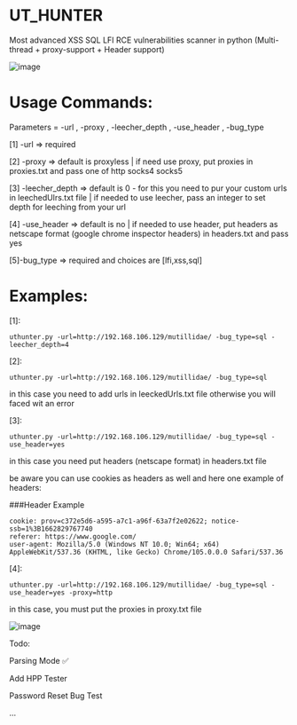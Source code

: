 # UT_HUNTER
Most advanced XSS SQL LFI RCE vulnerabilities scanner in python (Multi-thread + proxy-support + Header support)



   ![image](https://user-images.githubusercontent.com/89252882/179713600-ee267030-fe78-48be-a846-7194f7b75151.png)

# Usage Commands:

Parameters = -url , -proxy , -leecher_depth , -use_header , -bug_type

[1] -url => required
 
[2] -proxy => default is proxyless | if need use proxy, put proxies in proxies.txt and pass one of http socks4 socks5
 
[3] -leecher_depth => default is 0 - for this you need to pur your custom urls in leechedUlrs.txt file | if needed to use leecher, pass an integer to set depth for leeching from your url
 
[4] -use_header => default is no | if needed to use header, put headers as netscape format (google chrome inspector headers)
 in headers.txt and pass yes
  
[5]-bug_type => required and choices are [lfi,xss,sql]

 

# Examples:


[1]: 

```text
uthunter.py -url=http://192.168.106.129/mutillidae/ -bug_type=sql -leecher_depth=4
```
  
[2]: 

```text
uthunter.py -url=http://192.168.106.129/mutillidae/ -bug_type=sql
 ```
 in this case you need to add urls in leeckedUrls.txt file otherwise you will faced wit an error
 
 
[3]: 
```text
uthunter.py -url=http://192.168.106.129/mutillidae/ -bug_type=sql -use_header=yes
```

in this case you need put headers (netscape format) in headers.txt file

be aware you can use cookies as headers as well and here one example of headers:

###Header Example
```text
cookie: prov=c372e5d6-a595-a7c1-a96f-63a7f2e02622; notice-ssb=1%3B1662829767740
referer: https://www.google.com/
user-agent: Mozilla/5.0 (Windows NT 10.0; Win64; x64) AppleWebKit/537.36 (KHTML, like Gecko) Chrome/105.0.0.0 Safari/537.36
```
 
 
 
[4]: 
```text
uthunter.py -url=http://192.168.106.129/mutillidae/ -bug_type=sql -use_header=yes -proxy=http 
```

in this case, you must put the proxies in proxy.txt file
 
 
 
 
 ![image](https://user-images.githubusercontent.com/89252882/194757644-db1be6d3-cd2a-46e3-a8a4-32c386a8cacb.png)

 
 
 
Todo:

Parsing Mode  ✅

Add HPP Tester

Password Reset Bug Test

...


